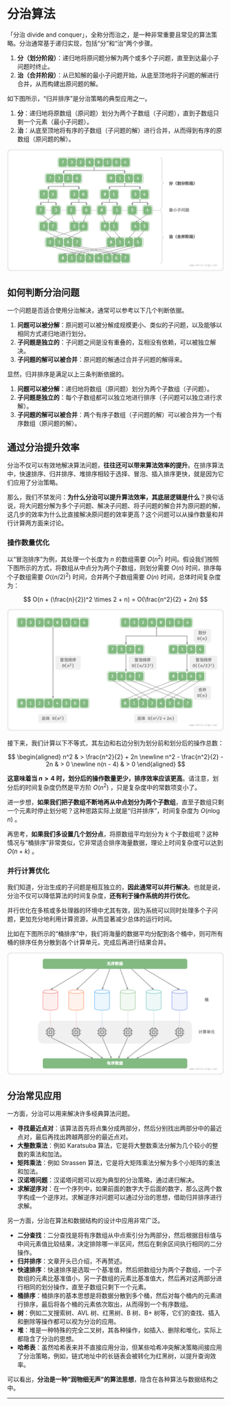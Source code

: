 # 分治算法

「分治 divide and conquer」，全称分而治之，是一种非常重要且常见的算法策略。分治通常基于递归实现，包括“分”和“治”两个步骤。

1. **分（划分阶段）**：递归地将原问题分解为两个或多个子问题，直至到达最小子问题时终止。
2. **治（合并阶段）**：从已知解的最小子问题开始，从底至顶地将子问题的解进行合并，从而构建出原问题的解。

如下图所示，“归并排序”是分治策略的典型应用之一。

1. **分**：递归地将原数组（原问题）划分为两个子数组（子问题），直到子数组只剩一个元素（最小子问题）。
2. **治**：从底至顶地将有序的子数组（子问题的解）进行合并，从而得到有序的原数组（原问题的解）。

![归并排序的分治策略](divide_and_conquer.assets/divide_and_conquer_merge_sort.png)

## 如何判断分治问题

一个问题是否适合使用分治解决，通常可以参考以下几个判断依据。

1. **问题可以被分解**：原问题可以被分解成规模更小、类似的子问题，以及能够以相同方式递归地进行划分。
2. **子问题是独立的**：子问题之间是没有重叠的，互相没有依赖，可以被独立解决。
3. **子问题的解可以被合并**：原问题的解通过合并子问题的解得来。

显然，归并排序是满足以上三条判断依据的。

1. **问题可以被分解**：递归地将数组（原问题）划分为两个子数组（子问题）。
2. **子问题是独立的**：每个子数组都可以独立地进行排序（子问题可以独立进行求解）。
3. **子问题的解可以被合并**：两个有序子数组（子问题的解）可以被合并为一个有序数组（原问题的解）。

## 通过分治提升效率

分治不仅可以有效地解决算法问题，**往往还可以带来算法效率的提升**。在排序算法中，快速排序、归并排序、堆排序相较于选择、冒泡、插入排序更快，就是因为它们应用了分治策略。

那么，我们不禁发问：**为什么分治可以提升算法效率，其底层逻辑是什么**？换句话说，将大问题分解为多个子问题、解决子问题、将子问题的解合并为原问题的解，这几步的效率为什么比直接解决原问题的效率更高？这个问题可以从操作数量和并行计算两方面来讨论。

### 操作数量优化

以“冒泡排序”为例，其处理一个长度为 $n$ 的数组需要 $O(n^2)$ 时间。假设我们按照下图所示的方式，将数组从中点分为两个子数组，则划分需要 $O(n)$ 时间，排序每个子数组需要 $O((n / 2)^2)$ 时间，合并两个子数组需要 $O(n)$ 时间，总体时间复杂度为：

$$
O(n + (\frac{n}{2})^2 \times 2 + n) = O(\frac{n^2}{2} + 2n)
$$

![划分数组前后的冒泡排序](divide_and_conquer.assets/divide_and_conquer_bubble_sort.png)

接下来，我们计算以下不等式，其左边和右边分别为划分前和划分后的操作总数：

$$
\begin{aligned}
n^2 & > \frac{n^2}{2} + 2n \newline
n^2 - \frac{n^2}{2} - 2n & > 0 \newline
n(n - 4) & > 0
\end{aligned}
$$

**这意味着当 $n > 4$ 时，划分后的操作数量更少，排序效率应该更高**。请注意，划分后的时间复杂度仍然是平方阶 $O(n^2)$ ，只是复杂度中的常数项变小了。

进一步想，**如果我们把子数组不断地再从中点划分为两个子数组**，直至子数组只剩一个元素时停止划分呢？这种思路实际上就是“归并排序”，时间复杂度为 $O(n \log n)$ 。

再思考，**如果我们多设置几个划分点**，将原数组平均划分为 $k$ 个子数组呢？这种情况与“桶排序”非常类似，它非常适合排序海量数据，理论上时间复杂度可以达到 $O(n + k)$ 。

### 并行计算优化

我们知道，分治生成的子问题是相互独立的，**因此通常可以并行解决**。也就是说，分治不仅可以降低算法的时间复杂度，**还有利于操作系统的并行优化**。

并行优化在多核或多处理器的环境中尤其有效，因为系统可以同时处理多个子问题，更加充分地利用计算资源，从而显著减少总体的运行时间。

比如在下图所示的“桶排序”中，我们将海量的数据平均分配到各个桶中，则可所有桶的排序任务分散到各个计算单元，完成后再进行结果合并。

![桶排序的并行计算](divide_and_conquer.assets/divide_and_conquer_parallel_computing.png)

## 分治常见应用

一方面，分治可以用来解决许多经典算法问题。

- **寻找最近点对**：该算法首先将点集分成两部分，然后分别找出两部分中的最近点对，最后再找出跨越两部分的最近点对。
- **大整数乘法**：例如 Karatsuba 算法，它是将大整数乘法分解为几个较小的整数的乘法和加法。
- **矩阵乘法**：例如 Strassen 算法，它是将大矩阵乘法分解为多个小矩阵的乘法和加法。
- **汉诺塔问题**：汉诺塔问题可以视为典型的分治策略，通过递归解决。
- **求解逆序对**：在一个序列中，如果前面的数字大于后面的数字，那么这两个数字构成一个逆序对。求解逆序对问题可以通过分治的思想，借助归并排序进行求解。

另一方面，分治在算法和数据结构的设计中应用非常广泛。

- **二分查找**：二分查找是将有序数组从中点索引分为两部分，然后根据目标值与中间元素值比较结果，决定排除哪一半区间，然后在剩余区间执行相同的二分操作。
- **归并排序**：文章开头已介绍，不再赘述。
- **快速排序**：快速排序是选取一个基准值，然后把数组分为两个子数组，一个子数组的元素比基准值小，另一子数组的元素比基准值大，然后再对这两部分进行相同的划分操作，直至子数组只剩下一个元素。
- **桶排序**：桶排序的基本思想是将数据分散到多个桶，然后对每个桶内的元素进行排序，最后将各个桶的元素依次取出，从而得到一个有序数组。
- **树**：例如二叉搜索树、AVL 树、红黑树、B 树、B+ 树等，它们的查找、插入和删除等操作都可以视为分治的应用。
- **堆**：堆是一种特殊的完全二叉树，其各种操作，如插入、删除和堆化，实际上都隐含了分治的思想。
- **哈希表**：虽然哈希表来并不直接应用分治，但某些哈希冲突解决策略间接应用了分治策略，例如，链式地址中的长链表会被转化为红黑树，以提升查询效率。

可以看出，**分治是一种“润物细无声”的算法思想**，隐含在各种算法与数据结构之中。



-----------------------------------------------------------------

